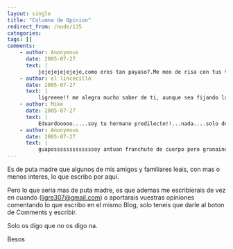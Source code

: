 ```yaml
---
layout: single
title: "Columna de Opinion"
redirect_from: /node/135
categories:
tags: []
comments: 
    - author: Anonymous
      date: 2005-07-27
      text: |
          jejejejejejeje,como eres tan payaso?.Me meo de risa con tus tonterias,q guay! otro entretenimiento más pa este verano in the city,leer las peripecias del superligre.Flor (por si no tas dao cuenta).  
    - author: el lincecillo
      date: 2005-07-27
      text: |
          ligreeee!! me alegra mucho saber de ti, aunque sea fijando la vista en mi mierda de pantalla. te mando un besito y acuérdate de avisarme cuando sepas si estarás en alicante para mi boda, vale?? hale, a seguir con la fiesta. el lincecillo que te quiere :D  
    - author: Mike
      date: 2005-07-27
      text: |
          Eduardooooo.....soy tu hermano predilecto!!...nada....solo decirte ante toda España q estoy muy orgulloso de ti!...y q te keremos un capazoooooo....un besico!.....El Ligrecillo chikitin....:D!  
    - author: Anonymous
      date: 2005-07-27
      text: |
          guaposssssssssssssoy antuan franchute de cuerpo pero granaino de corazon me alegro mucho por vos aun ke me me pillo tal vez celoso de vuestra estoy mandando eso sin haberlo leido todo pero sé ke no os va a pasar nada por lo responsables ke sois la locura espanola con la inteligencia (y belleza) holandesa ahora estoy buscando trabajo por el internet nada ke ver con vos pero me acuerdo mucho de vos esperando ke no os pasara nada mas ke descubrir civilizaciones cuidado ke hay algunas ke son muy extranas judith cuidate cuidados os mando los besos mas gordos ke nunca os he mandadoos quiero a pasarselo bien espero ke estareis a mi boda el ano ke viene un bezaso  
---
```

Es de puta madre que algunos de mis amigos y familiares leais, con mas o menos interes, lo que escribo por aqui.  

Pero lo que seria mas de puta madre, es que ademas me escribierais de vez en cuando ([ligre307@gmail.com](mailto:ligre307@gmail.com)) o aportarais vuestras opiniones comentando lo que escribo en el mismo Blog, solo teneis que darle al boton de Comments y escribir.  

Solo os digo que no os digo na.  

Besos

